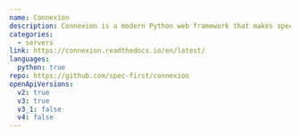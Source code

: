 ```yaml
---
name: Connexion
description: Connexion is a modern Python web framework that makes spec-first and api-first development easy.  No code is generated.  With Connexion, you write your server-side API handlers according to a naming convention, and the Connexion engine, given a spec, invokes your code after any input has been validated.
categories:
  - servers
link: https://connexion.readthedocs.io/en/latest/
languages:
  python: true
repo: https://github.com/spec-first/connexion
openApiVersions:
  v2: true
  v3: true
  v3_1: false
  v4: false
---
```


